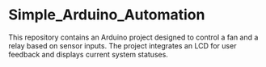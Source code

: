 # Simple_Arduino_Automation
This repository contains an Arduino project designed to control a fan and a relay based on sensor inputs. The project integrates an LCD for user feedback and displays current system statuses.
